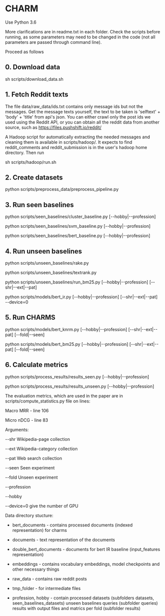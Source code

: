 # CHARM
Use Python 3.6

More clarifications are in readme.txt in each folder. 
Check the scripts before running, as some parameters may need to be changed in the code (not all parameters are passed through command line).

Proceed as follows

## 0. Download data
sh scripts/download_data.sh

## 1. Fetch Reddit texts
The file data/raw_data/ids.txt contains only message ids but not the messages. Get the message texts yourself, the text to be taken is 'selftext' + 'body' + 'title' from api's json. You can either crawl only the post ids we used using the Reddit API, or you can obtain all the reddit data from another source, such as https://files.pushshift.io/reddit/

A Hadoop script for automatically extracting the needed messages and cleaning them is available in scripts/hadoop/. It expects to find reddit_comments and reddit_submission is in the user's hadoop home directory. Then run

sh scripts/hadoop/run.sh

## 2. Create datasets
python scripts/preprocess_data/preprocess_pipeline.py

## 3. Run seen baselines
python scripts/seen_baselines/cluster_baseline.py [--hobby|--profession]

python scripts/seen_baselines/svm_baseline.py [--hobby|--profession]

python scripts/seen_baselines/bert_baseline.py [--hobby|--profession]

## 4. Run unseen baselines
python scripts/unseen_baselines/rake.py

python scripts/unseen_baselines/textrank.py

python scripts/unseen_baselines/run_bm25.py [--hobby|--profession] [--shr|--ext|--pat]

python scripts/models/bert_ir.py [--hobby|--profession] [--shr|--ext|--pat] --device=0

## 5. Run CHARMS
python scripts/models/bert_knrm.py [--hobby|--profession] [--shr|--ext|--pat] [--fold|--seen]

python scripts/models/bert_bm25.py [--hobby|--profession] [--shr|--ext|--pat] [--fold|--seen]

## 6. Calculate metrics
python scripts/process_results/results_seen.py [--hobby|--profession]

python scripts/process_results/results_unseen.py [--hobby|--profession]

The evaluation metrics, which are used in the paper are in scripts/compute_statistics.py file on lines:

Macro MRR - line 106

Micro nDCG - line 83

Arguments:

--shr Wikipedia-page collection

--ext Wikipedia-category collection

--pat Web search collection


--seen Seen experiment

--fold Unseen experiment


--profession

--hobby


--device=0 give the number of GPU

Data directory stucture:

  - bert_documents    -   contains processed documents (indexed representation) for charms
  
  - documents -   text representation of the documents
  
  - double_bert_documents -   documents for bert IR baseline (input_features representation)
  
  - embeddings    -   contains vocabulary embeddings, model checkpoints and other necessary things
  
  - raw_data  -   contains raw reddit posts
  
  - tmp_folder    -   for intermediate files
  
  - profession, hobby -   contain processed datasets (subfolders datasets, seen_baselines_datasets)
                                unseen baselines queries (subfolder queries)
                                results with output files and matrics per fold (subfolder results)
